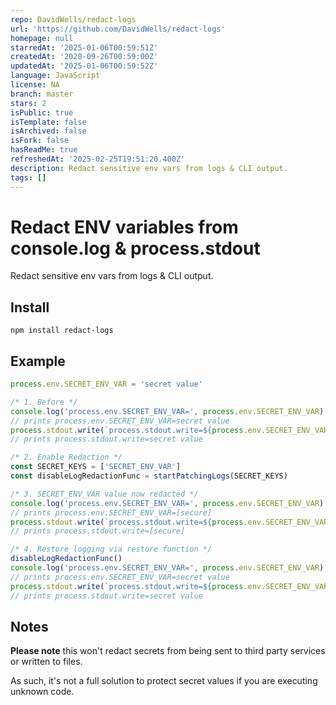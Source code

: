 ```yaml
---
repo: DavidWells/redact-logs
url: 'https://github.com/DavidWells/redact-logs'
homepage: null
starredAt: '2025-01-06T00:59:51Z'
createdAt: '2020-09-26T00:59:00Z'
updatedAt: '2025-01-06T00:59:52Z'
language: JavaScript
license: NA
branch: master
stars: 2
isPublic: true
isTemplate: false
isArchived: false
isFork: false
hasReadMe: true
refreshedAt: '2025-02-25T19:51:20.400Z'
description: Redact sensitive env vars from logs & CLI output.
tags: []
---
```


# Redact ENV variables from console.log & process.stdout

Redact sensitive env vars from logs & CLI output.

## Install

```
npm install redact-logs
```

## Example

```js
process.env.SECRET_ENV_VAR = 'secret value'

/* 1. Before */
console.log('process.env.SECRET_ENV_VAR=', process.env.SECRET_ENV_VAR)
// prints process.env.SECRET_ENV_VAR=secret value
process.stdout.write(`process.stdout.write=${process.env.SECRET_ENV_VAR}\n`)
// prints process.stdout.write=secret value

/* 2. Enable Redaction */
const SECRET_KEYS = ['SECRET_ENV_VAR']
const disableLogRedactionFunc = startPatchingLogs(SECRET_KEYS)

/* 3. SECRET_ENV_VAR value now redacted */
console.log('process.env.SECRET_ENV_VAR=', process.env.SECRET_ENV_VAR)
// prints process.env.SECRET_ENV_VAR=[secure]
process.stdout.write(`process.stdout.write=${process.env.SECRET_ENV_VAR}\n`)
// prints process.stdout.write=[secure]

/* 4. Restore logging via restore function */
disableLogRedactionFunc()
console.log('process.env.SECRET_ENV_VAR=', process.env.SECRET_ENV_VAR)
// prints process.env.SECRET_ENV_VAR=secret value
process.stdout.write(`process.stdout.write=${process.env.SECRET_ENV_VAR}\n`)
// prints process.stdout.write=secret value
```

## Notes

**Please note** this won't redact secrets from being sent to third party services or written to files.

As such, it's not a full solution to protect secret values if you are executing unknown code.
